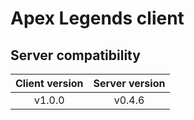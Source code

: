 # Apex Legends client

## Server compatibility
<table>
  <thead>
    <th>Client version</th>
    <th>Server version</th>
  </thead>
  <tbody>
    <tr>
      <td align="center">v1.0.0</td>
      <td align="center">v0.4.6</td>
    </tr>
  </tbody>
</table>